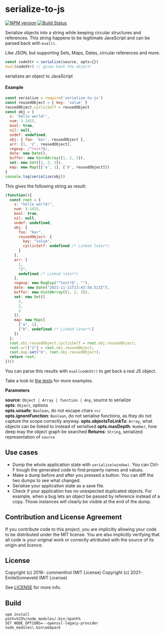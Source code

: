 # serialize-to-js

[![NPM version](https://badge.fury.io/js/serialize-to-js.svg)](https://www.npmjs.com/package/serialize-to-js/)
[![Build Status](https://app.travis-ci.com/EmileSonneveld/serialize-to-js.svg?branch=master)](https://app.travis-ci.com/EmileSonneveld/serialize-to-js)

Serialize objects into a string while keeping circular structures and references.
This string happens to be legitimate JavaScript and can be parsed back with `eval()`.

Like JSON, but supporting Sets, Maps, Dates, circular references and more.

```js
const codeStr = serialize(source, opts={})
eval(codeStr) // gives back the object!
```

serializes an object to JavaScript

#### Example

```js
const serialize = require('serialize-to-js')
const reusedObject = { key: 'value' }
reusedObject.cyclicSelf = reusedObject
const obj = {
  s: 'hello world!',
  num: 3.1415,
  bool: true,
  nil: null,
  undef: undefined,
  obj: { foo: 'bar', reusedObject },
  arr: [1, '2', reusedObject],
  regexp: /^test?$/,
  date: new Date(),
  buffer: new Uint8Array([1, 2, 3]),
  set: new Set([1, 2, 3]),
  map: new Map([['a', 1], ['b', reusedObject]])
}
console.log(serialize(obj))
```

This gives the following string as result:

```js
(function(){
  const root = {
    s: "hello world!",
    num: 3.1415,
    bool: true,
    nil: null,
    undef: undefined,
    obj: {
      foo: "bar",
      reusedObject: {
        key: "value",
        cyclicSelf: undefined /* Linked later*/
      }
    },
    arr: [
      1,
      "2",
      undefined /* Linked later*/
    ],
    regexp: new RegExp("^test?$", ""),
    date: new Date("2021-11-11T13:45:58.513Z"),
    buffer: new Uint8Array([1, 2, 3]),
    set: new Set([
      1,
      2,
      3
    ]),
    map: new Map([
      ["a", 1],
      ["b", undefined /* Linked later*/]
    ])
  };
  root.obj.reusedObject.cyclicSelf = root.obj.reusedObject;
  root.arr["2"] = root.obj.reusedObject;
  root.map.set("b", root.obj.reusedObject);
  return root;
})()
```

You can parse this results with `eval(codeStr)` to get back a real JS object.

Take a look to [the tests](test/index.test.js) for more examples.

**Parameters**

**source**: `Object | Array | function | Any`, source to serialize  
**opts**: `Object`, options  
**opts.unsafe**: `Boolean`, do not escape chars `<>/`  
**opts.ignoreFunction**: `Boolean`, do not serialise functions, as they do not capture the scope correctly anyway. 
**opts.objectsToLinkTo**: `Array`, what objects can be linked to instead of serialised
**opts.maxDepth**: `Number`, how deep may the object graph be searched
**Returns**: `String`, serialized representation of `source`

## Use cases

- Dump the whole application state with `serialise(window)`. You can Ctrl-F trough the generated code to find property
  names and values.
- Make a dump before and after you pressed a button. You can diff the two dumps to see what changed.
- Serialise your application state as a save file.
- Check if your application has no unexpected duplicated objects. For example, when a bug lets an object be passed by
  reference instead of a copy. Those instances will clearly be visible at the end of the dump.

## Contribution and License Agreement

If you contribute code to this project, you are implicitly allowing your code to be distributed under the MIT license.
You are also implicitly verifying that all code is your original work or correctly attributed with the source of its
origin and licence.

## License

Copyright (c) 2016- commenthol (MIT License)
Copyright (c) 2021- EmileSonneveld (MIT License)

See [LICENSE][] for more info.

[LICENSE]: ./LICENSE

## Build

```
npm install
path=%CD%/node_modules/.bin;%path%
SET NODE_OPTIONS=--openssl-legacy-provider
node_modules\.bin\webpack
```

